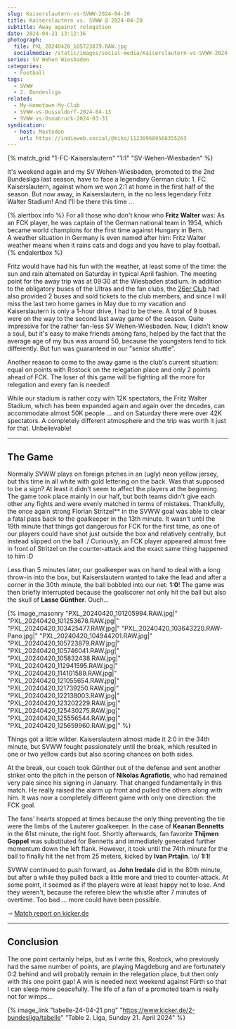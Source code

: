 ```yaml
---
slug: Kaiserslautern-vs-SVWW-2024-04-20
title: Kaiserslautern vs. SVWW @ 2024-04-20
subtitle: Away against relegation
date: 2024-04-21 13:12:36
photograph:
  file: PXL_20240420_105723879.RAW.jpg
  socialmedia: /static/images/social-media/Kaiserslautern-vs-SVWW-2024-04-20.png
series: SV Wehen Wiesbaden
categories:
  - Football
tags:
  - SVWW
  - 2. Bundesliga
related:
  - My-Hometown-My-Club
  - SVWW-vs-Dusseldorf-2024-04-13
  - SVWW-vs-Osnabruck-2024-03-31
syndication:
  - host: Mastodon
    url: https://indieweb.social/@kiko/112309689568355263
---
```


{% match_grid "1-FC-Kaiserslautern" "1:1" "SV-Wehen-Wiesbaden" %}

It's weekend again and my SV Wehen-Wiesbaden, promoted to the 2nd Bundesliga last season, have to face a legendary German club: 1. FC Kaiserslautern, against whom we won 2:1 at home in the first half of the season. But now away, in Kaiserslautern, in the no less legendary Fritz Walter Stadium! And I'll be there this time ...

{% alertbox info %}
For all those who don't know who **Fritz Walter** was: As an FCK player, he was captain of the German national team in 1954, which became world champions for the first time against Hungary in Bern.  
A weather situation in Germany is even named after him: Fritz Walter weather means when it rains cats and dogs and you have to play football.
{% endalertbox %}

Fritz would have had his fun with the weather, at least some of the time: the sun and rain alternated on Saturday in typical April fashion. The meeting point for the away trip was at 09:30 at the Wiesbaden stadium. In addition to the obligatory buses of the Ultras and the fan clubs, the [26er Club](https://svww.de/26erclub) had also provided 2 buses and sold tickets to the club members, and since I will miss the last two home games in May due to my vacation and Kaiserslautern is only a 1-hour drive, I had to be there. A total of 9 buses were on the way to the second last away game of the season. Quite impressive for the rather fan-less SV Wehen-Wiesbaden. Now, I didn't know a soul, but it's easy to make friends among fans, helped by the fact that the average age of my bus was around 50, because the youngsters tend to tick differently. But fun was guaranteed in our "senior shuttle".

<!-- more -->

Another reason to come to the away game is the club's current situation: equal on points with Rostock on the relegation place and only 2 points ahead of FCK. The loser of this game will be fighting all the more for relegation and every fan is needed!

While our stadium is rather cozy with 12K spectators, the Fritz Walter Stadium, which has been expanded again and again over the decades, can accommodate almost 50K people ... and on Saturday there were over 42K spectators. A completely different atmosphere and the trip was worth it just for that. Unbelievable!

---

## The Game

Normally SVWW plays on foreign pitches in an (ugly) neon yellow jersey, but this time in all white with gold lettering on the back. Was that supposed to be a sign? At least it didn't seem to affect the players at the beginning. The game took place mainly in our half, but both teams didn't give each other any fights and were evenly matched in terms of mistakes. Thankfully, the once again strong Florian Stritzel** in the SVWW goal was able to clear a fatal pass back to the goalkeeper in the 13th minute. It wasn't until the 19th minute that things got dangerous for FCK for the first time, as one of our players could have shot just outside the box and relatively centrally, but instead slipped on the ball :/ Curiously, an FCK player appeared almost free in front of Stritzel on the counter-attack and the exact same thing happened to him :D

Less than 5 minutes later, our goalkeeper was on hand to deal with a long throw-in into the box, but Kaiserslautern wanted to take the lead and after a corner in the 30th minute, the ball bobbled into our net: **1:0**! The game was then briefly interrupted because the goalscorer not only hit the ball but also the skull of **Lasse Günther**. Ouch...

{% image_masonry
  "PXL_20240420_101205994.RAW.jpg|"
  "PXL_20240420_101253678.RAW.jpg|"
  "PXL_20240420_103425477.RAW.jpg|"
  "PXL_20240420_103643220.RAW-Pano.jpg|"
  "PXL_20240420_104944201.RAW.jpg|"
  "PXL_20240420_105723879.RAW.jpg|"
  "PXL_20240420_105746041.RAW.jpg|"
  "PXL_20240420_105832438.RAW.jpg|"
  "PXL_20240420_112941595.RAW.jpg|"
  "PXL_20240420_114101589.RAW.jpg|"
  "PXL_20240420_121055654.RAW.jpg|"
  "PXL_20240420_121739250.RAW.jpg|"
  "PXL_20240420_122138003.RAW.jpg|"
  "PXL_20240420_123202229.RAW.jpg|"
  "PXL_20240420_125430275.RAW.jpg|"
  "PXL_20240420_125556544.RAW.jpg|"
  "PXL_20240420_125659960.RAW.jpg|"
%}

Things got a little wilder. Kaiserslautern almost made it 2:0 in the 34th minute, but SVWW fought passionately until the break, which resulted in one or two yellow cards but also scoring chances on both sides.

At the break, our coach took Günther out of the defense and sent another striker onto the pitch in the person of **Nikolas Agrafiotis**, who had remained very pale since his signing in January. That changed fundamentally in this match. He really raised the alarm up front and pulled the others along with him. It was now a completely different game with only one direction: the FCK goal. 

The fans' hearts stopped at times because the only thing preventing the tie were the limbs of the Lauterer goalkeeper. In the case of **Keanan Bennetts** in the 61st minute, the right foot. Shortly afterwards, fan favorite **Thijmen Goppel** was substituted for Bennetts and immediately generated further momentum down the left flank. However, it took until the 74th minute for the ball to finally hit the net from 25 meters, kicked by **Ivan Prtajin**. \o/ **1:1**!

SVWW continued to push forward, as **John Iredale** did in the 80th minute, but after a while they pulled back a little more and tried to counter-attack. At some point, it seemed as if the players were at least happy not to lose. And they weren't, because the referee blew the whistle after 7 minutes of overtime. Too bad ... more could have been possible.

&#x21FE;&nbsp;[Match report on kicker.de](https://www.kicker.de/klautern-gegen-wiesbaden-2024-bundesliga-4861925/spielbericht)

---

## Conclusion

The one point certainly helps, but as I write this, Rostock, who previously had the same number of points, are playing Magdeburg and are fortunately 0:2 behind and will probably remain in the relegation place, but then only with this one point gap! A win is needed next weekend against Fürth so that I can sleep more peacefully. The life of a fan of a promoted team is really not for wimps...

{% image_link "tabelle-24-04-21.png" "https://www.kicker.de/2-bundesliga/tabelle" "Table 2. Liga, Sunday 21. April 2024" %}
